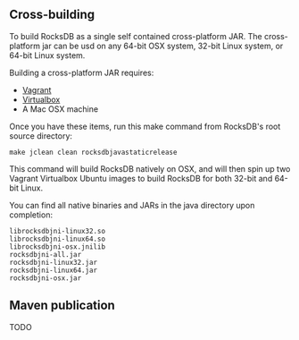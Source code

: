 ## Cross-building

To build RocksDB as a single self contained cross-platform JAR. The cross-platform jar can be usd on any 64-bit OSX system, 32-bit Linux system, or 64-bit Linux system.

Building a cross-platform JAR requires:

 * [Vagrant](https://www.vagrantup.com/)
 * [Virtualbox](https://www.virtualbox.org/)
 * A Mac OSX machine

Once you have these items, run this make command from RocksDB's root source directory:

    make jclean clean rocksdbjavastaticrelease

This command will build RocksDB natively on OSX, and will then spin up two Vagrant Virtualbox Ubuntu images to build RocksDB for both 32-bit and 64-bit Linux. 

You can find all native binaries and JARs in the java directory upon completion:

    librocksdbjni-linux32.so
    librocksdbjni-linux64.so
    librocksdbjni-osx.jnilib
    rocksdbjni-all.jar
    rocksdbjni-linux32.jar
    rocksdbjni-linux64.jar
    rocksdbjni-osx.jar

## Maven publication

TODO
